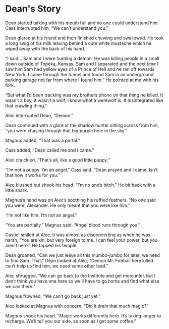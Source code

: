# Dean's Story

Dean started talking with his mouth full and no one could understand him. Cass interrupted him, “We can’t understand you.”

Dean glared at his friend and then finished chewing and swallowed. He took a long swig of his milk leaving behind a cute white mustache which he wiped away with the back of his hand.

“I said… Sam and I were hunting a demon. He was killing people in a small down outside of Topeka, Kansas. Sam and I separated and the next time I saw him Sam had yellow eyes of a Prince of Hell and he ran off towards New York. I came through the tunnel and found Sam in an underground parking garage not far from where I found him.” He pointed at me with his fork.

“But what I’d been tracking was my brothers phone on that thing he killed. It wasn’t a boy, it wasn’t a wolf, I know what a werewolf is. It disintegrated like that crawling thing,”

Alec interrupted Dean, “Demon.”

Dean continued with a glare at the shadow hunter sitting across from him, “you were chasing through that big purple hole in the sky.”

Magnus added, “That was a portal.”

Cass added, “Dean called me and I came.”

Alec chuckled. “That’s all, like a good little puppy.”

“I’m not a puppy. I’m an angel.” Cass said. “Dean prayed and I came. Isn’t that how it works for you.”

Alec blushed but shook his head. “I’m no one’s bitch.” He bit back with a little snark.

Magnus’s hand was on Alec’s soothing his ruffled feathers. “No one said you were, Alexander. He only meant that you were like him.”

“I’m not like him. I’m not an angel.”

“You are partially.” Magnus said. “Angel blood runs through you.”

Castiel smiled at Alec, it was almost as disconcerting as when he was harsh, “You are kin, but very foreign to me. I can feel your power, but you aren’t here.” He tapped his temple.

Dean groaned, “Can we just leave all this mumbo-jumbo for later, we need to find Sam. That.” Dean looked at Alec, “Demon Mr. Fireball here killed can’t help us find him, we need some other lead.”

Alec shrugged, “We can go back to the Institute and get more intel, but I don’t think you have one here so we’ll have to go home and find what else we can there.”

Magnus frowned, “We can’t go back just yet.”

Alec looked at Magnus with concern, “Did it drain that much magic?”

Magnus shook his head. “Magic works differently here. It’s taking longer to recharge. We’ll tell you our side, as soon as I get some coffee.”

